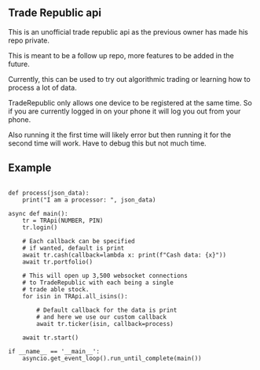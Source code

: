 ## Trade Republic api

This is an unofficial trade republic api as the previous owner has
made his repo private.

This is meant to be a follow up repo, more features to be added in the future.

Currently, this can be used to try out algorithmic trading
or learning how to process a lot of data.

TradeRepublic only allows one device to be registered at the same time.
So if you are currently logged in on your phone it will log you out from your phone.

Also running it the first time will likely error but then running it for the second
time will work. Have to debug this but not much time.

## Example
```python3

def process(json_data):
    print("I am a processor: ", json_data)

async def main():
    tr = TRApi(NUMBER, PIN)
    tr.login()

    # Each callback can be specified 
    # if wanted, default is print
    await tr.cash(callback=lambda x: print(f"Cash data: {x}"))
    await tr.portfolio()
    
    # This will open up 3,500 websocket connections
    # to TradeRepublic with each being a single 
    # trade able stock.
    for isin in TRApi.all_isins():

        # Default callback for the data is print
        # and here we use our custom callback
        await tr.ticker(isin, callback=process)
    
    await tr.start()

if __name__ == '__main__':
    asyncio.get_event_loop().run_until_complete(main())
```